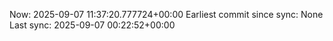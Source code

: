 Now: 2025-09-07 11:37:20.777724+00:00 Earliest commit since sync: None Last sync: 2025-09-07 00:22:52+00:00
